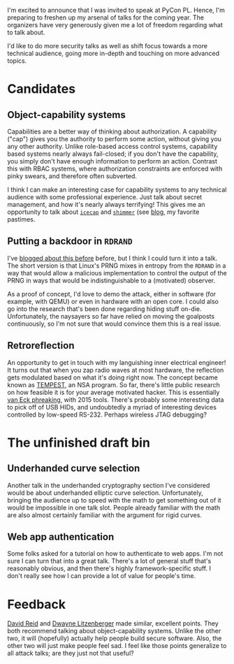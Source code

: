 <!--
.. title: Call for proposal proposals
.. slug: call-for-proposal-proposals
.. date: 2015-06-13 10:07:13 UTC-07:00
.. tags:
.. category:
.. link:
.. description:
.. type: text
-->

I'm excited to announce that I was invited to speak at PyCon
PL. Hence, I'm preparing to freshen up my arsenal of talks for the
coming year. The organizers have very generously given me a lot of
freedom regarding what to talk about.

I'd like to do more security talks as well as shift focus towards a
more technical audience, going more in-depth and touching on more
advanced topics.

# Candidates

## Object-capability systems

Capabilities are a better way of thinking about authorization. A
capability ("cap") gives you the authority to perform some action,
without giving you any other authority. Unlike role-based access
control systems, capability based systems nearly always fail-closed;
if you don't have the capability, you simply don't have enough
information to perform an action. Contrast this with RBAC systems,
where authorization constraints are enforced with pinky swears, and
therefore often subverted.

I think I can make an interesting case for capability systems to any
technical audience with some professional experience. Just talk about
secret management, and how it's nearly always terrifying! This gives
me an opportunity to talk about [`icecap`][icecap] and
[`shimmer`][shimmer] (see [blog][shimmer-blog], my favorite pastimes.

## Putting a backdoor in `RDRAND`

I've [blogged about this before][rdrand-blog] before, but I think I
could turn it into a talk. The short version is that Linux's PRNG
mixes in entropy from the `RDRAND` in a way that would allow a
malicious implementation to control the output of the PRNG in ways
that would be indistinguishable to a (motivated) observer.

As a proof of concept, I'd love to demo the attack, either in software
(for example, with QEMU) or even in hardware with an open core. I
could also go into the research that's been done regarding hiding
stuff on-die. Unfortunately, the naysayers so far have relied on
moving the goalposts continuously, so I'm not sure that would convince
them this is a real issue.

## Retroreflection

An opportunity to get in touch with my languishing inner electrical
engineer! It turns out that when you zap radio waves at most hardware,
the reflection gets modulated based on what it's doing right now. The
concept became known as [TEMPEST][tempest], an NSA program. So far,
there's little public research on how feasible it is for your average
motivated hacker. This is essentially [van Eck phreaking][van-eck],
with 2015 tools. There's probably some interesting data to pick off of
USB HIDs, and undoubtedly a myriad of interesting devices controlled
by low-speed RS-232. Perhaps wireless JTAG debugging?

# The unfinished draft bin

## Underhanded curve selection

Another talk in the underhanded cryptography section I've considered
would be about underhanded elliptic curve selection. Unfortunately,
bringing the audience up to speed with the math to get something out
of it would be impossible in one talk slot. People already familiar
with the math are also almost certainly familiar with the argument for
rigid curves.

## Web app authentication

Some folks asked for a tutorial on how to authenticate to web
apps. I'm not sure I can turn that into a great talk. There's a lot of
general stuff that's reasonably obvious, and then there's highly
framework-specific stuff. I don't really see how I can provide a lot
of value for people's time.

# Feedback

[David Reid][dreid] and [Dwayne Litzenberger][dlitz] made similar,
excellent points. They both recommend talking about object-capability
systems. Unlike the other two, it will (hopefully) actually help
people build secure software. Also, the other two will just make
people feel sad. I feel like those points generalize to all attack
talks; are they just not that useful?

[shimmer]:https://github.com/lvh/shimmer
[shimmer-blog]: https://www.lvh.io/posts/securing-apis-with-shims.html
[icecap]: https://github.com/lvh/icecap
[rdrand-blog]: https://www.lvh.io/posts/2013/10/thoughts-on-rdrand-in-linux.html
[tempest]: https://en.wikipedia.org/wiki/Tempest_%28codename%29
[van-eck]: https://en.wikipedia.org/wiki/Van_Eck_phreaking
[dreid]: https://twitter.com/dreid
[dlitz]: https://twitter.com/DLitz
